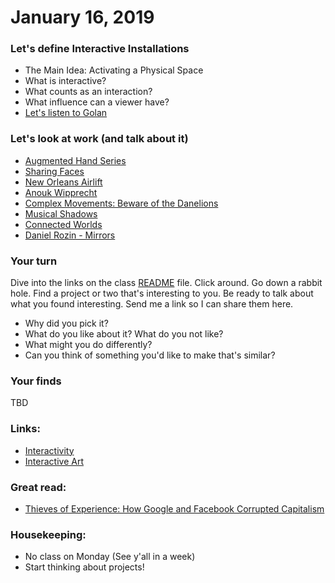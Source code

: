 # January 16, 2019

### Let's define Interactive Installations

- The Main Idea: Activating a Physical Space
- What is interactive?
- What counts as an interaction?
- What influence can a viewer have?
- [Let's listen to Golan](https://www.ted.com/talks/golan_levin_ted2009)

### Let's look at work (and talk about it)

- [Augmented Hand Series](http://www.flong.com/projects/augmented-hand-series/)
- [Sharing Faces](https://vimeo.com/96549043)
- [New Orleans Airlift](https://vimeo.com/145161142)
- [Anouk Wipprecht](https://www.youtube.com/watch?v=cK02id_3aS8)
- [Complex Movements: Beware of the Danelions](https://vimeo.com/196201236)
- [Musical Shadows](https://vimeo.com/163596013)
- [Connected Worlds](http://design-io.com/projects/ConnectedWorlds/)
- [Daniel Rozin - Mirrors](https://www.youtube.com/watch?v=0o_9CHYeRvI)

### Your turn

Dive into the links on the class [README](../README.md) file. Click around. Go down a rabbit hole. Find a project or two that's interesting to you. Be ready to talk about what you found interesting. Send me a link so I can share them here.

- Why did you pick it?
- What do you like about it? What do you not like?
- What might you do differently?
- Can you think of something you'd like to make that's similar?

### Your finds

TBD

### Links:

- [Interactivity](https://en.wikipedia.org/wiki/Interactivity)
- [Interactive Art](https://en.wikipedia.org/wiki/Interactive_art)

### Great read:

- [Thieves of Experience: How Google and Facebook Corrupted Capitalism](https://lareviewofbooks.org/article/thieves-of-experience-how-google-and-facebook-corrupted-capitalism)

### Housekeeping:

- No class on Monday (See y'all in a week)
- Start thinking about projects!
